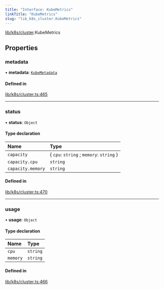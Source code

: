 ```yaml
---
title: "Interface: KubeMetrics"
linkTitle: "KubeMetrics"
slug: "lib_k8s_cluster.KubeMetrics"
---
```


[lib/k8s/cluster](../modules/lib_k8s_cluster.md).KubeMetrics

## Properties

### metadata

• **metadata**: [`KubeMetadata`](lib_k8s_cluster.KubeMetadata.md)

#### Defined in

[lib/k8s/cluster.ts:465](https://github.com/kinvolk/headlamp/blob/490b989/frontend/src/lib/k8s/cluster.ts#L465)

___

### status

• **status**: `Object`

#### Type declaration

| Name | Type |
| :------ | :------ |
| `capacity` | { `cpu`: `string` ; `memory`: `string`  } |
| `capacity.cpu` | `string` |
| `capacity.memory` | `string` |

#### Defined in

[lib/k8s/cluster.ts:470](https://github.com/kinvolk/headlamp/blob/490b989/frontend/src/lib/k8s/cluster.ts#L470)

___

### usage

• **usage**: `Object`

#### Type declaration

| Name | Type |
| :------ | :------ |
| `cpu` | `string` |
| `memory` | `string` |

#### Defined in

[lib/k8s/cluster.ts:466](https://github.com/kinvolk/headlamp/blob/490b989/frontend/src/lib/k8s/cluster.ts#L466)
